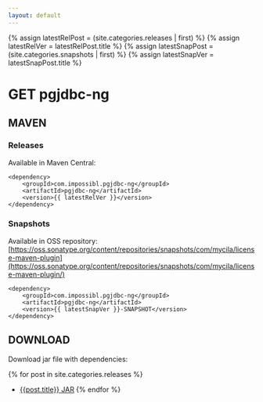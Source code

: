 ```yaml
---
layout: default
---
```

{% assign latestRelPost = (site.categories.releases | first) %}
{% assign latestRelVer = latestRelPost.title %}
{% assign latestSnapPost = (site.categories.snapshots | first) %}
{% assign latestSnapVer = latestSnapPost.title %}
# GET pgjdbc-ng

## MAVEN

### Releases
Available in Maven Central:

	<dependency>
		<groupId>com.impossibl.pgjdbc-ng</groupId>
		<artifactId>pgjdbc-ng</artifactId>
		<version>{{ latestRelVer }}</version>
	</dependency>

### Snapshots
Available in OSS repository:
[https://oss.sonatype.org/content/repositories/snapshots/com/mycila/license-maven-plugin](https://oss.sonatype.org/content/repositories/snapshots/com/mycila/license-maven-plugin/)

	<dependency>
		<groupId>com.impossibl.pgjdbc-ng</groupId>
		<artifactId>pgjdbc-ng</artifactId>
		<version>{{ latestSnapVer }}-SNAPSHOT</version>
	</dependency>


## DOWNLOAD
Download jar file with dependencies:

{% for post in site.categories.releases %}
* [{{post.title}} JAR](releases/pgjdbc-ng-{{post.title}}-jar-with-dependencies.jar)
{% endfor %}